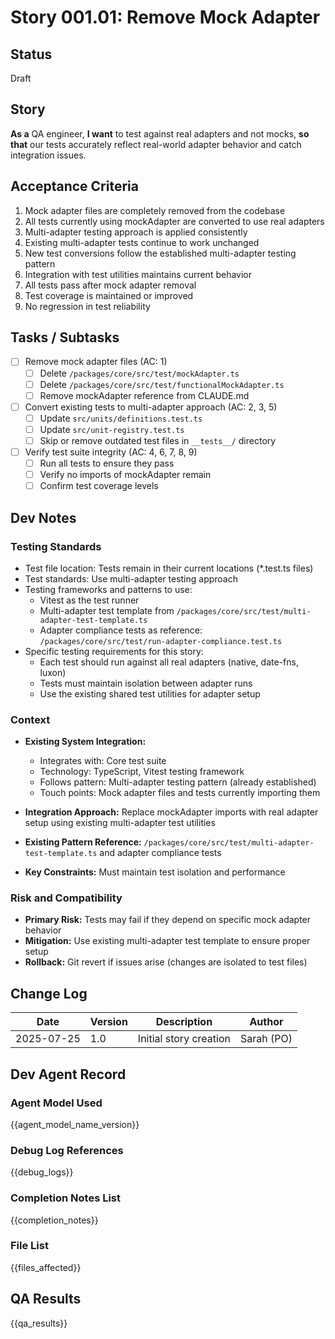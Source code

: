 # Story 001.01: Remove Mock Adapter

## Status
Draft

## Story
**As a** QA engineer,
**I want** to test against real adapters and not mocks,
**so that** our tests accurately reflect real-world adapter behavior and catch integration issues.

## Acceptance Criteria
1. Mock adapter files are completely removed from the codebase
2. All tests currently using mockAdapter are converted to use real adapters
3. Multi-adapter testing approach is applied consistently
4. Existing multi-adapter tests continue to work unchanged
5. New test conversions follow the established multi-adapter testing pattern
6. Integration with test utilities maintains current behavior
7. All tests pass after mock adapter removal
8. Test coverage is maintained or improved
9. No regression in test reliability

## Tasks / Subtasks
- [ ] Remove mock adapter files (AC: 1)
  - [ ] Delete `/packages/core/src/test/mockAdapter.ts`
  - [ ] Delete `/packages/core/src/test/functionalMockAdapter.ts`
  - [ ] Remove mockAdapter reference from CLAUDE.md
- [ ] Convert existing tests to multi-adapter approach (AC: 2, 3, 5)
  - [ ] Update `src/units/definitions.test.ts`
  - [ ] Update `src/unit-registry.test.ts`
  - [ ] Skip or remove outdated test files in `__tests__/` directory
- [ ] Verify test suite integrity (AC: 4, 6, 7, 8, 9)
  - [ ] Run all tests to ensure they pass
  - [ ] Verify no imports of mockAdapter remain
  - [ ] Confirm test coverage levels

## Dev Notes

### Testing Standards
- Test file location: Tests remain in their current locations (*.test.ts files)
- Test standards: Use multi-adapter testing approach
- Testing frameworks and patterns to use:
  - Vitest as the test runner
  - Multi-adapter test template from `/packages/core/src/test/multi-adapter-test-template.ts`
  - Adapter compliance tests as reference: `/packages/core/src/test/run-adapter-compliance.test.ts`
- Specific testing requirements for this story:
  - Each test should run against all real adapters (native, date-fns, luxon)
  - Tests must maintain isolation between adapter runs
  - Use the existing shared test utilities for adapter setup

### Context
- **Existing System Integration:**
  - Integrates with: Core test suite
  - Technology: TypeScript, Vitest testing framework
  - Follows pattern: Multi-adapter testing pattern (already established)
  - Touch points: Mock adapter files and tests currently importing them

- **Integration Approach:** Replace mockAdapter imports with real adapter setup using existing multi-adapter test utilities
- **Existing Pattern Reference:** `/packages/core/src/test/multi-adapter-test-template.ts` and adapter compliance tests
- **Key Constraints:** Must maintain test isolation and performance

### Risk and Compatibility
- **Primary Risk:** Tests may fail if they depend on specific mock adapter behavior
- **Mitigation:** Use existing multi-adapter test template to ensure proper setup
- **Rollback:** Git revert if issues arise (changes are isolated to test files)

## Change Log
| Date | Version | Description | Author |
|------|---------|-------------|--------|
| 2025-07-25 | 1.0 | Initial story creation | Sarah (PO) |

## Dev Agent Record

### Agent Model Used
{{agent_model_name_version}}

### Debug Log References
{{debug_logs}}

### Completion Notes List
{{completion_notes}}

### File List
{{files_affected}}

## QA Results
{{qa_results}}
